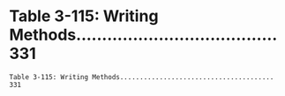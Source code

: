 # Table 3-115: Writing Methods....................................... 331

```
Table 3-115: Writing Methods....................................... 331

```
